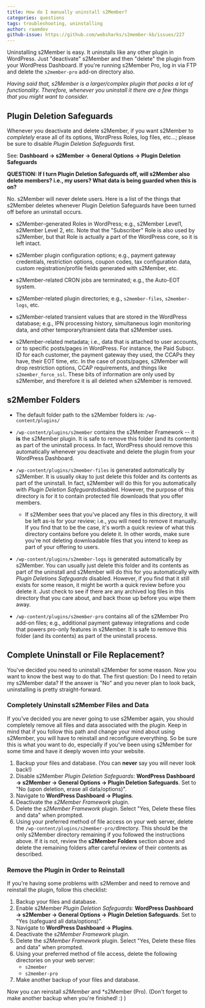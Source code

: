 ```yaml
---
title: How do I manually uninstall s2Member?
categories: questions
tags: troubleshooting, uninstalling
author: raamdev
github-issue: https://github.com/websharks/s2member-kb/issues/227
---
```


Uninstalling s2Member is easy. It uninstalls like any other plugin in WordPress. Just "deactivate" s2Member and then "delete" the plugin from your WordPress Dashboard. If you're running s2Member Pro, log in via FTP and delete the `s2member-pro` add-on directory also.

*Having said that, s2Member is a larger/complex plugin that packs a lot of functionality. Therefore, whenever you uninstall it there are a few things that you might want to consider.*

## Plugin Deletion Safeguards

Whenever you deactivate and delete s2Member, if you want s2Member to *completely* erase all of its options, WordPress Roles, log files, etc...; please be sure to disable *Plugin Deletion Safeguards* first.

See: **Dashboard → s2Member → General Options → Plugin Deletion Safeguards**

**QUESTION: If I turn Plugin Deletion Safeguards off, will s2Member also delete members? i.e., my users? What data is being guarded when this is on?**

No. s2Member will never delete users. Here is a list of the things that s2Member deletes whenever Plugin Deletion Safeguards have been turned off before an uninstall occurs.

- s2Member-generated Roles in WordPress; e.g., s2Member Level1, s2Member Level 2, etc. Note that the "Subscriber" Role is also used by s2Member, but that Role is actually a part of the WordPress core, so it is left intact.

- s2Member plugin configuration options; e.g., payment gateway credentials, restriction options, coupon codes, tax configuration data, custom registration/profile fields generated with s2Member, etc.

- s2Member-related CRON jobs are terminated; e.g., the Auto-EOT system.

- s2Member-related plugin directories; e.g., `s2member-files`, `s2member-logs`, etc.

- s2Member-related transient values that are stored in the WordPress database; e.g., IPN processing history, simultaneous login monitoring data, and other temporary/transient data that s2Member uses.

- s2Member-related metadata; i.e., data that is attached to user accounts, or to specific posts/pages in WordPress. For instance, the Paid Subscr. ID for each customer, the payment gateway they used, the CCAPs they have, their EOT time, etc. In the case of posts/pages, s2Member will drop restriction options, CCAP requirements, and things like `s2member_force_ssl`. These bits of information are only used by s2Member, and therefore it is all deleted when s2Member is removed.

## s2Member Folders

- The default folder path to the s2Member folders is: `/wp-content/plugins/`

- `/wp-content/plugins/s2member` contains the s2Member Framework -- it **is** the s2Member plugin. It is safe to remove this folder (and its contents) as part of the uninstall process. In fact, WordPress should remove this automatically whenever you deactivate and delete the plugin from your WordPress Dashboard.

- `/wp-content/plugins/s2member-files` is generated automatically by s2Member. It is usually okay to just delete this folder and its contents as part of the uninstall. In fact, s2Member will do this for you automatically with *Plugin Deletion Safeguards*disabled. However, the purpose of this directory is for it to contain protected file downloads that you offer members. 

     - If s2Member sees that you've placed any files in this directory, it will be left as-is for your review; i.e., you will need to remove it manually. If you find that to be the case, it's worth a quick review of what this directory contains before you delete it. In other words, make sure you're not deleting downloadable files that you intend to keep as part of your offering to users.

- `/wp-content/plugins/s2member-logs` is generated automatically by s2Member. You can usually just delete this folder and its contents as part of the uninstall and s2Member will do this for you automatically with *Plugin Deletions Safeguards* disabled. However, if you find that it still exists for some reason, it might be worth a quick review before you delete it. Just check to see if there are any archived log files in this directory that you care about, and back those up before you wipe them away.

- `/wp-content/plugins/s2member-pro` contains all of the s2Member Pro add-on files; e.g., additional payment gateway integrations and code that powers pro-only features in s2Member. It is safe to remove this folder (and its contents) as part of the uninstall process.

## Complete Uninstall or File Replacement?

You've decided you need to uninstall s2Member for some reason. Now you want to know the best way to do that. The first question: Do I need to retain my s2Member data? If the answer is "No" and you never plan to look back, uninstalling is pretty straight-forward. 

### Completely Uninstall s2Member Files and Data

If you've decided you are never going to use s2Member again, you should completely remove all files and data associated with the plugin. Keep in mind that if you follow this path and change your mind about using s2Member, you will have to reinstall and reconfigure everything. So be sure this is what you want to do, especially if you've been using s2Member for some time and have it deeply woven into your website.

1. Backup your files and database. (You can **never** say you will never look back!)
1. Disable s2Member *Plugin Deletion Safeguards*: **WordPress Dashboard → s2Member → General Options → Plugin Deletion Safeguards**. Set to "No (upon deletion, erase all data/options)".
1. Navigate to **WordPress Dashboard → Plugins**.
1. Deactivate the *s2Member Framework* plugin.
1. Delete the *s2Member Framework* plugin. Select "Yes, Delete these files and data" when prompted.
1. Using your preferred method of file access on your web server, delete the `/wp-content/plugins/s2member-pro/`directory. This should be the only s2Member directory remaining if you followed the instructions above. If it is not, review the **s2Member Folders** section above and delete the remaining folders after careful review of their contents as described.

### Remove the Plugin in Order to Reinstall

If you're having some problems with s2Member and need to remove and reinstall the plugin, follow this checklist:

1. Backup your files and database. 
1. Enable s2Member *Plugin Deletion Safeguards*: **WordPress Dashboard → s2Member → General Options → Plugin Deletion Safeguards**. Set to "Yes (safeguard  all data/options)".
1. Navigate to **WordPress Dashboard → Plugins**.
1. Deactivate the *s2Member Framework* plugin.
1. Delete the *s2Member Framework* plugin. Select "Yes, Delete these files and data" when prompted.
1. Using your preferred method of file access, delete the following directories on your web server:
	- `s2member`
	- `s2member-pro`
1. Make another backup of your files and database. 

Now you can reinstall *s2Member* and *s2Member (Pro). (Don't forget to make another backup when you're finished! :) )